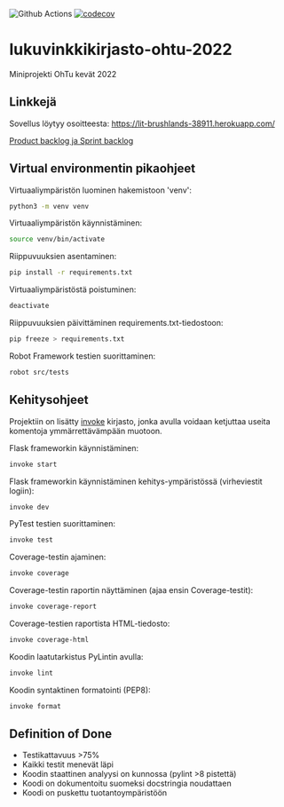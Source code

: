 ![Github Actions](https://github.com/Faktatykki/lukuvinkkikirjasto-ohtu-2022/workflows/CI/badge.svg)
[![codecov](https://codecov.io/gh/Faktatykki/lukuvinkkikirjasto-ohtu-2022/branch/main/graph/badge.svg?token=65YU2VW5CH)](https://codecov.io/gh/Faktatykki/lukuvinkkikirjasto-ohtu-2022)

# lukuvinkkikirjasto-ohtu-2022

Miniprojekti OhTu kevät 2022

## Linkkejä

Sovellus löytyy osoitteesta: <https://lit-brushlands-38911.herokuapp.com/>

[Product backlog ja Sprint backlog](https://ronindashboards.herokuapp.com/jira/shared/dashboard?boardToken=VTJGc2RHVmtYMS9TMWNIeXRZYmhFQmJCTHdkWGxxazJNUWNiNmxMNlMwK011U2ZoK0RyNkpMM2YrNG8wWGk4aEoyUmx0NEkyUC9TcEhNZ0xZWkowK1pXYUhVbHU5aHJNS3BUamFLSWI0SUhjZFdEZEwwNmVhck5RNVdBWjJzSmhhY05pZ3MvbGZSY2F4YTY2T1h6dTV3NFFxYXYrVTcvZVpicitmbEdCSld2WDhKWmFIMjlWeXFkMGRPbzhZamJOWUNvU2tPTkZMRzFlQktJWXJEQnJCNVVSaENxa1lQUlQvUUI0d3RPRm1PVXNpaHg2Zk1RMUlZZ0pTbjBwZ1plOExIblBXTDVhSmp4VHJwZUxYdVUwK1E9PQ%3D%3D)

## Virtual environmentin pikaohjeet

Virtuaaliympäristön luominen hakemistoon 'venv':

```sh
python3 -m venv venv
```

Virtuaaliympäristön käynnistäminen:

```sh
source venv/bin/activate
```

Riippuvuuksien asentaminen:

```sh
pip install -r requirements.txt
```

Virtuaaliympäristöstä poistuminen:

```sh
deactivate
```

Riippuvuuksien päivittäminen requirements.txt-tiedostoon:

```sh
pip freeze > requirements.txt
```

Robot Framework testien suorittaminen:

```sh
robot src/tests
```

## Kehitysohjeet

Projektiin on lisätty [invoke](https://pypi.org/project/invoke/) kirjasto, jonka avulla voidaan ketjuttaa useita komentoja ymmärrettävämpään muotoon.

Flask frameworkin käynnistäminen:

```sh
invoke start
```

Flask frameworkin käynnistäminen kehitys-ympäristössä (virheviestit logiin):

```sh
invoke dev
```

PyTest testien suorittaminen:

```sh
invoke test
```

Coverage-testin ajaminen:

```sh
invoke coverage
```

Coverage-testin raportin näyttäminen (ajaa ensin Coverage-testit):

```sh
invoke coverage-report
```

Coverage-testien raportista HTML-tiedosto:

```sh
invoke coverage-html
```

Koodin laatutarkistus PyLintin avulla:

```sh
invoke lint
```

Koodin syntaktinen formatointi (PEP8):

```sh
invoke format
```

## Definition of Done

- Testikattavuus >75%
- Kaikki testit menevät läpi
- Koodin staattinen analyysi on kunnossa (pylint >8 pistettä)
- Koodi on dokumentoitu suomeksi docstringia noudattaen
- Koodi on puskettu tuotantoympäristöön
